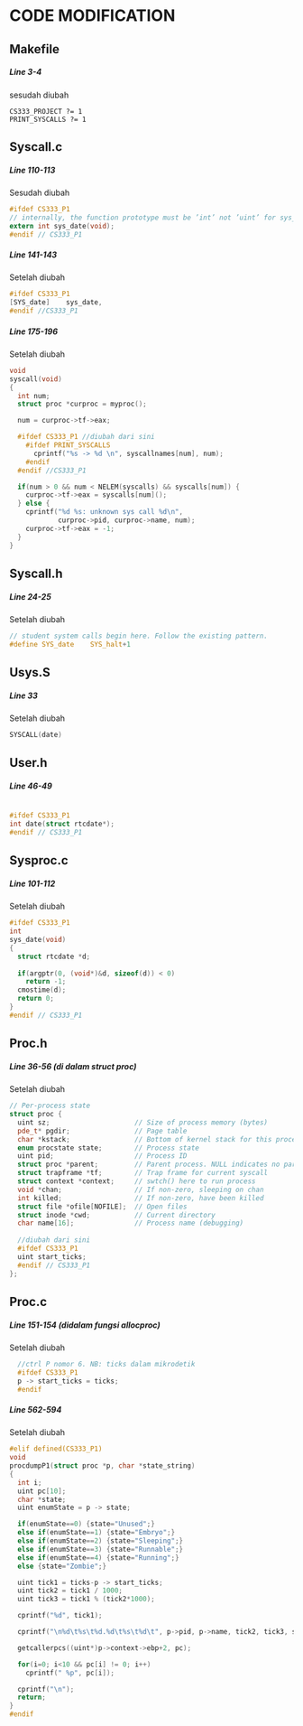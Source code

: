 # CODE MODIFICATION

## Makefile

##### Line 3-4
sesudah diubah
```
CS333_PROJECT ?= 1
PRINT_SYSCALLS ?= 1
```

## Syscall.c

##### Line 110-113
Sesudah diubah
```C
#ifdef CS333_P1
// internally, the function prototype must be ’int’ not ’uint’ for sys_date()
extern int sys_date(void);
#endif // CS333_P1
```

##### Line 141-143
Setelah diubah
```C
#ifdef CS333_P1
[SYS_date]    sys_date,
#endif //CS333_P1
```

##### Line 175-196
Setelah diubah
```C
void
syscall(void)
{
  int num;
  struct proc *curproc = myproc();

  num = curproc->tf->eax;

  #ifdef CS333_P1 //diubah dari sini
    #ifdef PRINT_SYSCALLS
      cprintf("%s -> %d \n", syscallnames[num], num);
    #endif
  #endif //CS333_P1

  if(num > 0 && num < NELEM(syscalls) && syscalls[num]) {
    curproc->tf->eax = syscalls[num]();
  } else {
    cprintf("%d %s: unknown sys call %d\n",
            curproc->pid, curproc->name, num);
    curproc->tf->eax = -1;
  }
}
```

## Syscall.h

##### Line 24-25
Setelah diubah
```h
// student system calls begin here. Follow the existing pattern.
#define SYS_date    SYS_halt+1
```

## Usys.S

##### Line 33
Setelah diubah
```S
SYSCALL(date)
```

## User.h
##### Line 46-49
```H

#ifdef CS333_P1
int date(struct rtcdate*);
#endif // CS333_P1
```

## Sysproc.c
##### Line 101-112
Setelah diubah
```C
#ifdef CS333_P1
int
sys_date(void)
{
  struct rtcdate *d;
  
  if(argptr(0, (void*)&d, sizeof(d)) < 0) 
    return -1;
  cmostime(d);
  return 0;
}
#endif // CS333_P1
```

## Proc.h
##### Line 36-56 (di dalam struct proc)
Setelah diubah
```H
// Per-process state
struct proc {
  uint sz;                     // Size of process memory (bytes)
  pde_t* pgdir;                // Page table
  char *kstack;                // Bottom of kernel stack for this process
  enum procstate state;        // Process state
  uint pid;                    // Process ID
  struct proc *parent;         // Parent process. NULL indicates no parent
  struct trapframe *tf;        // Trap frame for current syscall
  struct context *context;     // swtch() here to run process
  void *chan;                  // If non-zero, sleeping on chan
  int killed;                  // If non-zero, have been killed
  struct file *ofile[NOFILE];  // Open files
  struct inode *cwd;           // Current directory
  char name[16];               // Process name (debugging)
  
  //diubah dari sini
  #ifdef CS333_P1
  uint start_ticks;
  #endif // CS333_P1
};
```

## Proc.c
##### Line 151-154 (didalam fungsi allocproc)
Setelah diubah
```C
  //ctrl P nomor 6. NB: ticks dalam mikrodetik
  #ifdef CS333_P1 
  p -> start_ticks = ticks;
  #endif
```

##### Line 562-594
Setelah diubah
```C
#elif defined(CS333_P1)
void
procdumpP1(struct proc *p, char *state_string)
{
  int i;
  uint pc[10];
  char *state;
  uint enumState = p -> state;

  if(enumState==0) {state="Unused";}
  else if(enumState==1) {state="Embryo";}
  else if(enumState==2) {state="Sleeping";}
  else if(enumState==3) {state="Runnable";}  
  else if(enumState==4) {state="Running";}
  else {state="Zombie";}

  uint tick1 = ticks-p -> start_ticks;
  uint tick2 = tick1 / 1000;
  uint tick3 = tick1 % (tick2*1000);

  cprintf("%d", tick1);

  cprintf("\n%d\t%s\t%d.%d\t%s\t%d\t", p->pid, p->name, tick2, tick3, state, p->sz);

  getcallerpcs((uint*)p->context->ebp+2, pc);

  for(i=0; i<10 && pc[i] != 0; i++)
    cprintf(" %p", pc[i]);

  cprintf("\n");
  return;
}
#endif
```
